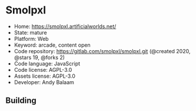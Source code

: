 # Smolpxl

- Home: https://smolpxl.artificialworlds.net/
- State: mature
- Platform: Web
- Keyword: arcade, content open
- Code repository: https://gitlab.com/smolpxl/smolpxl.git (@created 2020, @stars 19, @forks 2)
- Code language: JavaScript
- Code license: AGPL-3.0
- Assets license: AGPL-3.0
- Developer: Andy Balaam

## Building
